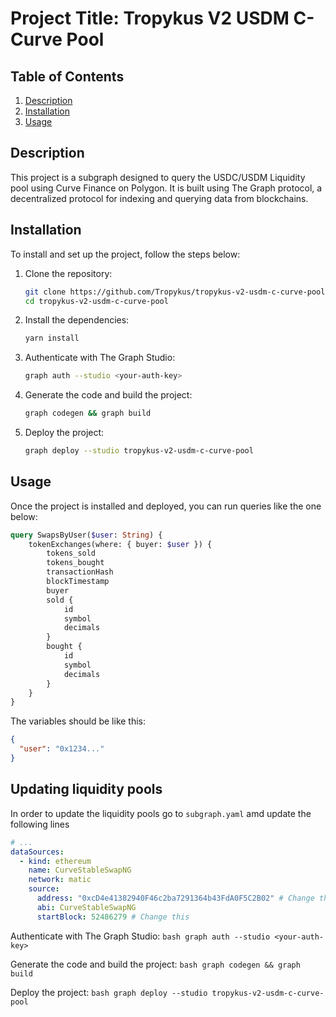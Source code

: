 # Project Title: Tropykus V2 USDM C-Curve Pool

## Table of Contents
1. [Description](#description)
2. [Installation](#installation)
3. [Usage](#usage)

## Description <a name="description"></a>

This project is a subgraph designed to query the USDC/USDM Liquidity pool using Curve Finance on Polygon. It is built using The Graph protocol, a decentralized protocol for indexing and querying data from blockchains.

## Installation <a name="installation"></a>

To install and set up the project, follow the steps below:

1. Clone the repository:
    ```bash
    git clone https://github.com/Tropykus/tropykus-v2-usdm-c-curve-pool
    cd tropykus-v2-usdm-c-curve-pool
    ```

2. Install the dependencies:
    ```bash
    yarn install 
    ```

3. Authenticate with The Graph Studio:
    ```bash
    graph auth --studio <your-auth-key>
    ```

4. Generate the code and build the project:
    ```bash
    graph codegen && graph build
    ```

5. Deploy the project:
    ```bash
    graph deploy --studio tropykus-v2-usdm-c-curve-pool
    ```

## Usage <a name="usage"></a>

Once the project is installed and deployed, you can run queries like the one below:

```graphql
query SwapsByUser($user: String) {
    tokenExchanges(where: { buyer: $user }) {
        tokens_sold
        tokens_bought
        transactionHash
        blockTimestamp
        buyer
        sold {
            id
            symbol
            decimals
        }
        bought {
            id
            symbol
            decimals
        }
    }
}
```

The variables should be like this:

```json
{
  "user": "0x1234..."
}
```

## Updating liquidity pools

In order to update the liquidity pools go to `subgraph.yaml` amd update the following lines

```yaml
# ...
dataSources:
  - kind: ethereum
    name: CurveStableSwapNG
    network: matic
    source:
      address: "0xcD4e41382940F46c2ba7291364b43FdA0F5C2B02" # Change this
      abi: CurveStableSwapNG
      startBlock: 52486279 # Change this
```      

Authenticate with The Graph Studio:
    ```bash
    graph auth --studio <your-auth-key>
    ```

Generate the code and build the project:
    ```bash
    graph codegen && graph build
    ```

Deploy the project:
    ```bash
    graph deploy --studio tropykus-v2-usdm-c-curve-pool
    ```